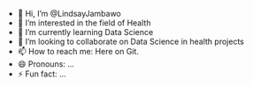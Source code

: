 - 👋 Hi, I’m @LindsayJambawo
- 👀 I’m interested in the field of Health
- 🌱 I’m currently learning Data Science
- 💞️ I’m looking to collaborate on Data Science in health projects
- 📫 How to reach me: Here on Git.
- 😄 Pronouns: ...
- ⚡ Fun fact: ...

<!---
LindsayJambawo/LindsayJambawo is a ✨ special ✨ repository because its `README.md` (this file) appears on your GitHub profile.
You can click the Preview link to take a look at your changes.
--->
